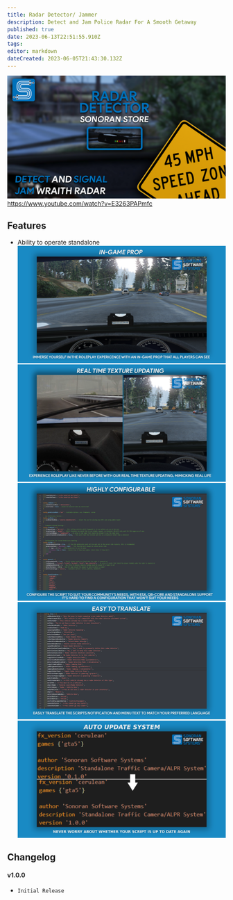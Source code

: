 ```yaml
---
title: Radar Detector/ Jammer
description: Detect and Jam Police Radar For A Smooth Getaway
published: true
date: 2023-06-13T22:51:55.910Z
tags: 
editor: markdown
dateCreated: 2023-06-05T21:43:30.132Z
---
```


![main_promov2.png](/radar-detector/main_promov2.png)
https://www.youtube.com/watch?v=E3263PAPmfc
## Features
- Ability to operate standalone
![in_game_prop.png](/radar-detector/in_game_prop.png)
![real_time_textures.png](/radar-detector/real_time_textures.png)
![highly_configurable.png](/radar-detector/highly_configurable.png)
![translate.png](/radar-detector/translate.png)
![auto-update-feature.png](/radar-detector/auto-update-feature.png)
## Changelog
#### v1.0.0 
- `Initial Release`
